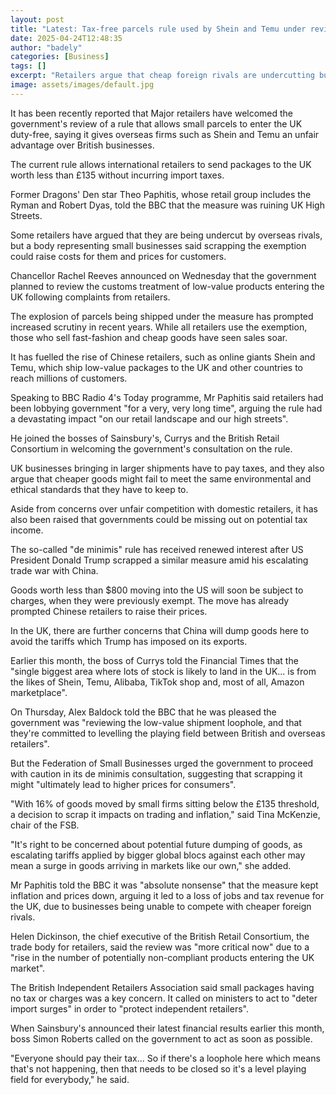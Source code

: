 ```yaml
---
layout: post
title: "Latest: Tax-free parcels rule used by Shein and Temu under review"
date: 2025-04-24T12:48:35
author: "badely"
categories: [Business]
tags: []
excerpt: "Retailers argue that cheap foreign rivals are undercutting business using a tax-free status on small parcels."
image: assets/images/default.jpg
---
```


It has been recently reported that Major retailers have welcomed the government's review of a rule that allows small parcels to enter the UK duty-free, saying it gives overseas firms such as Shein and Temu an unfair advantage over British businesses.

The current rule allows international retailers to send packages to the UK worth less than £135 without incurring import taxes.

Former Dragons' Den star Theo Paphitis, whose retail group includes the Ryman and Robert Dyas, told the BBC that the measure was ruining UK High Streets.

Some retailers have argued that they are being undercut by overseas rivals, but a body representing small businesses said scrapping the exemption could raise costs for them and prices for customers.

Chancellor Rachel Reeves announced on Wednesday that the government planned to review the customs treatment of low-value products entering the UK following complaints from retailers.

The explosion of parcels being shipped under the measure has prompted increased scrutiny in recent years. While all retailers use the exemption, those who sell fast-fashion and cheap goods have seen sales soar.

It has fuelled the rise of Chinese retailers, such as online giants Shein and Temu, which ship low-value packages to the UK and other countries to reach millions of customers.

Speaking to BBC Radio 4's Today programme, Mr Paphitis said retailers had been lobbying government "for a very, very long time", arguing the rule had a devastating impact "on our retail landscape and our high streets".

He joined the bosses of Sainsbury's, Currys and the British Retail Consortium in welcoming the government's consultation on the rule.

UK businesses bringing in larger shipments have to pay taxes, and they also argue that cheaper goods might fail to meet the same environmental and ethical standards that they have to keep to.

Aside from concerns over unfair competition with domestic retailers, it has also been raised that governments could be missing out on potential tax income.

The so-called "de minimis" rule has received renewed interest after US President Donald Trump scrapped a similar measure amid his escalating trade war with China. 

Goods worth less than $800 moving into the US will soon be subject to charges, when they were previously exempt. The move has already prompted Chinese retailers to raise their prices.

In the UK, there are further concerns that China will dump goods here to avoid the tariffs which Trump has imposed on its exports.

Earlier this month, the boss of Currys told the Financial Times that the "single biggest area where lots of stock is likely to land in the UK... is from the likes of Shein, Temu, Alibaba, TikTok shop and, most of all, Amazon marketplace".

On Thursday, Alex Baldock told the BBC that he was pleased the government was "reviewing the low-value shipment loophole, and that they're committed to levelling the playing field between British and overseas retailers".

But the Federation of Small Businesses urged the government to proceed with caution in its de minimis consultation, suggesting that scrapping it might "ultimately lead to higher prices for consumers".

"With 16% of goods moved by small firms sitting below the £135 threshold, a decision to scrap it impacts on trading and inflation," said Tina McKenzie, chair of the FSB.

"It's right to be concerned about potential future dumping of goods, as escalating tariffs applied by bigger global blocs against each other may mean a surge in goods arriving in markets like our own," she added.

Mr Paphitis told the BBC it was "absolute nonsense" that the measure kept inflation and prices down, arguing it led to a loss of jobs and tax revenue for the UK, due to businesses being unable to compete with cheaper foreign rivals.

Helen Dickinson, the chief executive of the British Retail Consortium, the trade body for retailers, said the review was "more critical now" due to a "rise in the number of potentially non-compliant products entering the UK market".

The British Independent Retailers Association said small packages having no tax or charges was a key concern. It called on ministers to act to "deter import surges" in order to "protect independent retailers".

When Sainsbury's announced their latest financial results earlier this month, boss Simon Roberts called on the government to act as soon as possible.

"Everyone should pay their tax... So if there's a loophole here which means that's not happening, then that needs to be closed so it's a level playing field for everybody," he said.

